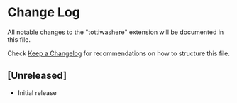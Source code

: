 # Change Log

All notable changes to the "tottiwashere" extension will be documented in this file.

Check [Keep a Changelog](http://keepachangelog.com/) for recommendations on how to structure this file.

## [Unreleased]

- Initial release